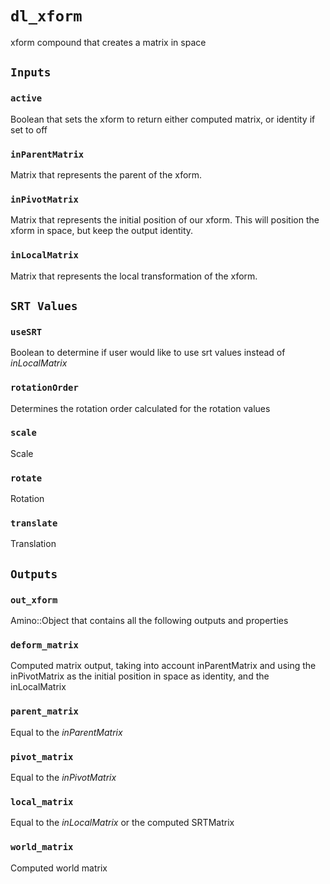 # `dl_xform`

xform compound that creates a matrix in space

## `Inputs`

### `active`

Boolean that sets the xform to return either computed matrix, or identity if set to off

### `inParentMatrix`

Matrix that represents the parent of the xform.

### `inPivotMatrix`

Matrix that represents the initial position of our xform.  This will position the xform in space, but keep the output identity.

### `inLocalMatrix`

Matrix that represents the local transformation of the xform.

## `SRT Values`

### `useSRT`

Boolean to determine if user would like to use srt values instead of *inLocalMatrix*

### `rotationOrder`

Determines the rotation order calculated for the rotation values

### `scale`

Scale

### `rotate`

Rotation

### `translate`

Translation

## `Outputs`

### `out_xform`

Amino::Object that contains all the following outputs and properties

### `deform_matrix`

Computed matrix output, taking into account inParentMatrix and using the inPivotMatrix as the initial position in space as identity, and the inLocalMatrix

### `parent_matrix`

Equal to the *inParentMatrix*

### `pivot_matrix`

Equal to the *inPivotMatrix*

### `local_matrix`

Equal to the *inLocalMatrix* or the computed SRTMatrix

### `world_matrix`

Computed world matrix